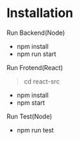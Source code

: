 # Installation

Run Backend(Node)
- npm install
- npm run start

Run Frotend(React)
> cd react-src

- npm install
- npm start

Run Test(Node)
- npm run test